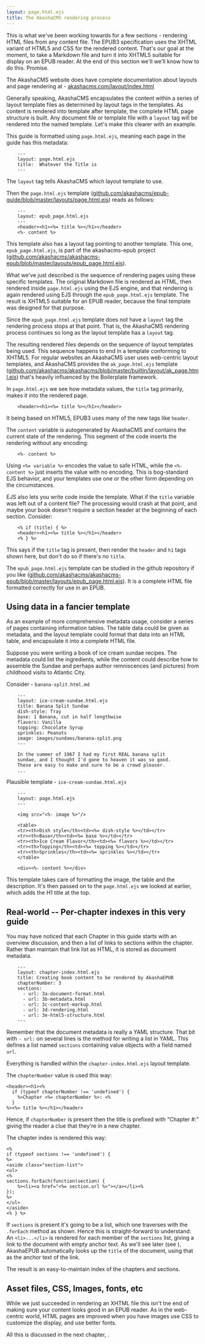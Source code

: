 ```yaml
---
layout: page.html.ejs
title: The AkashaCMS rendering process
---
```


This is what we've been working towards for a few sections - rendering HTML files from any content file.  The EPUB3 specification uses the XHTML variant of HTML5 and CSS for the rendered content.  That's our goal at the moment, to take a Markdown file and turn it into XHTML5 suitable for display on an EPUB reader.  At the end of this section we'll we'll know how to do this.  Promise.


The AkashaCMS website does have complete documentation about layouts and page rendering at - [akashacms.com/layout/index.html](http://akashacms.com/layout/index.html)

Generally speaking, AkashaCMS encapsulates the content within a series of layout template files as determined by layout tags in the templates.  As content is rendered into template after template, the complete HTML page structure is built.  Any document file or template file with a `layout` tag will be rendered into the named template.  Let's make this clearer with an example.

This guide is formatted using `page.html.ejs`, meaning each page in the guide has this metadata:

```
    ---
    layout: page.html.ejs
    title:  Whatever the Title is
    ---
```

The `layout` tag tells AkashaCMS which layout template to use.

Then the `page.html.ejs` template ([github.com/akashacms/epub-guide/blob/master/layouts/page.html.ejs](https://github.com/akashacms/epub-guide/blob/master/layouts/page.html.ejs)) reads as follows:

```
    ---
    layout: epub_page.html.ejs
    ---
    <header><h1><%= title %></h1></header>
    <%- content %>
```

This template also has a layout tag pointing to another template.  This one, `epub_page.html.ejs`, is part of the akashacms-epub project ([github.com/akashacms/akashacms-epub/blob/master/layouts/epub_page.html.ejs](https://github.com/akashacms/akashacms-epub/blob/master/layouts/epub_page.html.ejs)).

What we've just described is the sequence of rendering pages using these specific templates.  The original Markdown file is rendered as HTML, then rendered inside `page.html.ejs` using the EJS engine, and that rendering is again rendered using EJS through the `epub_page.html.ejs` template.  The result is XHTML5 suitable for an EPUB reader, because the final template was designed for that purpose.

Since the `epub_page.html.ejs` template does not have a `layout` tag the rendering process stops at that point.  That is, the AkashaCMS rendering process continues so long as the layout template has a `layout` tag.

The resulting rendered files depends on the sequence of layout templates being used.  This sequence happens to end in a template conforming to XHTML5.  For regular websites an AkashaCMS user uses web-centric layout templates, and AkashaCMS provides the `ak_page.html.ejs` template ([github.com/akashacms/akashacms/blob/master/builtin/layout/ak_page.html.ejs](https://github.com/akashacms/akashacms/blob/master/builtin/layout/ak_page.html.ejs)) that's heavily influenced by the Boilerplate framework.

In `page.html.ejs` we see how metadata values, the `title` tag primarily, makes it into the rendered page. 

```
    <header><h1><%= title %></h1></header>
```

It being based on HTML5, EPUB3 uses many of the new tags like `header`.  

The `content` variable is autogenerated by AkashaCMS and contains the current state of the rendering.  This segment of the code inserts the rendering without any encoding:

```
    <%- content %>
```

Using `<%= variable %>` encodes the value to safe HTML, while the `<%- content %>` just inserts the value with no encoding.  This is bog-standard EJS behavior, and your templates use one or the other form depending on the circumstances.

EJS also lets you write code inside the template.  What if the `title` variable was left out of a content file?  The processing would crash at that point, and maybe your book doesn't require a section header at the beginning of each section.  Consider:

```
    <% if (title) { %>
    <header><h1><%= title %></h1></header>
    <% } %>
```

This says if the `title` tag is present, then render the `header` and `h1` tags shown here, but don't do so if there's no `title`.

The `epub_page.html.ejs` template can be studied in the github repository if you like ([github.com/akashacms/akashacms-epub/blob/master/layouts/epub_page.html.ejs](https://github.com/akashacms/akashacms-epub/blob/master/layouts/epub_page.html.ejs)).  It is a complete HTML file formatted correctly for use in an EPUB.

## Using data in a fancier template

As an example of more comprehensive metadata usage, consider a series of pages containing information tables.  The table data could be given as metadata, and the layout template could format that data into an HTML table, and encapsulate it into a complete HTML file.

Suppose you were writing a book of ice cream sundae recipes.  The metadata could list the ingredients, while the content could describe how to assemble the Sundae and perhaps author remniscences (and pictures) from childhood visits to Atlantic City.  

Consider - `banana-split.html.md`

```
    ---
    layout: ice-cream-sundae.html.ejs
    title: Banana Split Sundae
    dish-style: Tray
    base: 1 Banana, cut in half lengthwise
    flavors: Vanilla
    topping: Chocolate Syrup
    sprinkles: Peanuts
    image: images/sundaes/banana-split.png
    ---
    
    In the summer of 1967 I had my first REAL banana split
    sundae, and I thought I'd gone to heaven it was so good.
    These are easy to make and sure to be a crowd pleaser.
    ...
```

Plausible template - `ice-cream-sundae.html.ejs`

```
    ---
    layout: page.html.ejs
    ---
    
    <img src="<%- image %>"/>
    
    <table>
    <tr><th>Dish style</th><td><%= dish-style %></td></tr>
    <tr><th>Base</th><td><%= base %></td></tr>
    <tr><th>Ice Cream Flavor</th><td><%= flavors %></td></tr>
    <tr><th>Topping</th><td><%= topping %></td></tr>
    <tr><th>Sprinkles</th><td><%= sprinkles %></td></tr>
    </table>
    
    <div><%- content %></div>
```

This template takes care of formatting the image, the table and the description.  It's then passed on to the `page.html.ejs` we looked at earlier, which adds the H1 title at the top.

## Real-world -- Per-chapter indexes in this very guide

You may have noticed that each Chapter in this guide starts with an overview discussion, and then a list of links to sections within the chapter.  Rather than maintain that link list as HTML, it is stored as document metadata.

```
    ---
    layout: chapter-index.html.ejs
    title: Creating book content to be rendered by AkashaEPUB 
    chapterNumber: 3
    sections: 
      - url: 3a-document-format.html
      - url: 3b-metadata.html
      - url: 3c-content-markup.html
      - url: 3d-rendering.html
      - url: 3e-html5-structure.html
    ---
```

Remember that the document metadata is really a YAML structure.  That bit with ` - url: ` on several lines is the method for writing a list in YAML.  This defines a list named `sections` containing value objects with a field named `url`.

Everything is handled within the `chapter-index.html.ejs` layout template.

The `chapterNumber` value is used this way:

```
<header><h1><%
  if (typeof chapterNumber !== 'undefined') {
    %>Chapter <%= chapterNumber %>: <%
  }
%><%= title %></h1></header>
```

Hence, if `chapterNumber` is present then the title is prefixed with "Chapter #:" giving the reader a clue that they're in a new chapter.

The chapter index is rendered this way:

```
<%
if (typeof sections !== 'undefined') {
%>
<aside class="section-list">
<ul>
<%
sections.forEach(function(section) {
    %><li><a href="<%= section.url %>"></a></li><%
});
%>
</ul>
</aside>
<% } %>
```

If `sections` is present it's going to be a list, which one traverses with the `.forEach` method as shown.  Hence this is straight-forward to understand:  An `<li>...</li>` is rendered for each member of the `sections` list, giving a link to the document with empty anchor text.  As we'll see later (see [](4f-links.html)), AkashaEPUB automatically looks up the `title` of the document, using that as the anchor text of the link.

The result is an easy-to-maintain index of the chapters and sections.

## Asset files, CSS, Images, fonts, etc

While we just succeeded in rendering an XHTML file this isn't tne end of making sure your content looks good in an EPUB reader.  As in the web-centric world, HTML pages are improved when you have images use CSS to customize the display, and use better fonts.

All this is discussed in the next chapter, [](4g-assets.html).
